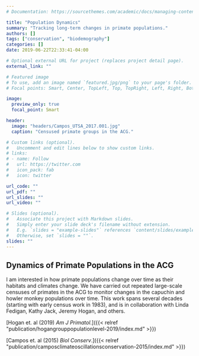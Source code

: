 ```yaml
---
# Documentation: https://sourcethemes.com/academic/docs/managing-content/

title: "Population Dynamics"
summary: "Tracking long-term changes in primate populations."
authors: []
tags: ["conservation", "biodemography"]
categories: []
date: 2019-06-22T22:33:41-04:00

# Optional external URL for project (replaces project detail page).
external_link: ""

# Featured image
# To use, add an image named `featured.jpg/png` to your page's folder.
# Focal points: Smart, Center, TopLeft, Top, TopRight, Left, Right, BottomLeft, Bottom, BottomRight.

image:
  preview_only: true
  focal_point: Smart

header:
  image: "headers/Campos_UTSA_2017.001.jpg"
  caption: "Censused primate groups in the ACG."

# Custom links (optional).
#   Uncomment and edit lines below to show custom links.
# links:
# - name: Follow
#   url: https://twitter.com
#   icon_pack: fab
#   icon: twitter

url_code: ""
url_pdf: ""
url_slides: ""
url_video: ""

# Slides (optional).
#   Associate this project with Markdown slides.
#   Simply enter your slide deck's filename without extension.
#   E.g. `slides = "example-slides"` references `content/slides/example-slides.md`.
#   Otherwise, set `slides = ""`.
slides: ""
---
```


## Dynamics of Primate Populations in the ACG

I am interested in how primate populations change over time as their habitats and climates change. We have carried out repeated large-scale censuses of primates in the ACG to monitor changes in the capuchin and howler monkey populations over time. This work spans several decades (starting with early census work in 1983), and is in collaboration with Linda Fedigan, Kathy Jack, Jeremy Hogan, and others.

[Hogan et. al (2019) _Am J Primatol_.]({{< relref "publication/hogangrouppopulationlevel-2019/index.md" >}})

[Campos et. al (2015) _Biol Conserv_.]({{< relref "publication/camposclimateoscillationsconservation-2015/index.md" >}})
